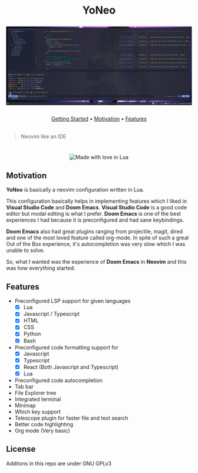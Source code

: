 <h1 align="center">YoNeo</h1> 

<div align="center">
  <img style="margin-bottom: 8px; margin-top: 8px;" src="https://raw.githubusercontent.com/IYaksha/YoNeo/master/screenshots/neovim-screenshot.png">
</div>

<br />
<div align="center">
  <a href="https://iyaksha.github.io/YoNeo">Getting Started</a>
  <span> • </span>
  <a href="https://github.com/IYaksha/YoNeo#motivation">Motivation</a>
  <span> • </span>
  <a href="https://github.com/IYaksha/YoNeo#motivation">Features</a>
</div>
<br />

> Neovim like an IDE 

<br />
<div align="center">
  <img style="margin-top: 8px;" alt="Made with love in Lua" src="https://img.shields.io/badge/Made%20%F0%9F%A4%8D%20Lua-blueviolet.svg?style=for-the-badge" />
</div>

## Motivation
**YoNeo** is basically a neovim configuration written in Lua.

This configuration basically helps in implementing features which I liked in **Visual Studio Code** and **Doom Emacs**.
**Visual Studio Code** is a good code editor but modal editing is what I prefer. 
**Doom Emacs** is one of the best experiences I had because it is preconfigured and had sane keybindings.

**Doom Emacs** also had great plugins ranging from projectile, magit, dired and one of the most loved feature called org-mode.
In spite of such a great Out of the Box experience, it's autocompletion was very slow which I was unable to solve.

So, what I wanted was the experience of **Doom Emacs** in **Neovim** and this was how everything started.

## Features
* Preconfigured LSP support for given languages 
  - [x] Lua
  - [x] Javascript / Typescript
  - [x] HTML
  - [x] CSS
  - [x] Python
  - [x] Bash
* Preconfigured code formatting support for
  - [x] Javascript
  - [x] Typescript 
  - [x] React (Both Javascript and Typescript) 
  - [x] Lua 
* Preconfigured code autocompletion
* Tab bar  
* File Explorer tree
* Integrated terminal
* Minimap
* Which key support 
* Telescope plugin for faster file and text search 
* Better code highlighting 
* Org mode (Very basic)

## License 
Additons in this repo are under GNU GPLv3
